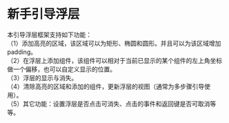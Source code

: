 新手引导浮层
=====

本引导浮层框架支持如下功能：<br/>
（1）添加高亮的区域，该区域可以为矩形、椭圆和圆形。并且可以为该区域增加padding。<br/>
（2）在浮层上添加组件，该组件可以相对于当前已显示的某个组件的左上角坐标做一个偏移，也可以自定义显示的位置。<br/>
（3）浮层的显示与消失。<br/>
（4）清除高亮的区域和添加的组件，更新浮层的视图（通常为多步骤引导使用）。<br/>
（5）其它功能：设置浮层是否点击可消失、点击的事件和返回键是否可取消等等。<br/>
